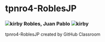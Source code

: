 # tpnro4-RoblesJP
### ![kirby](https://imgur.com/5gxBGkQ) Robles, Juan Pablo ![kirby](https://imgur.com/5gxBGkQ)


 
tpnro4-RoblesJP created by GitHub Classroom
